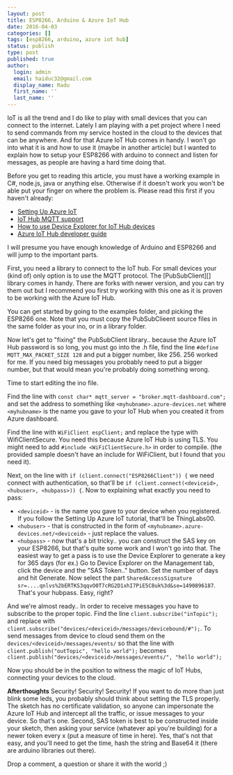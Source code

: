 ```yaml
---
layout: post
title: ESP8266, Arduino & Azure IoT Hub
date: 2016-04-03
categories: []
tags: [esp8266, arduino, azure iot hub]
status: publish
type: post
published: true
author:
  login: admin
  email: haiduc32@gmail.com
  display_name: Radu
  first_name: ''
  last_name: '' 
---
```

IoT is all the trend and I do like to play with small devices that you can connect to the internet. Lately I am playing with a pet project where I need to send commands from my service hosted in the cloud to the devices that can be anywhere. And for that Azure IoT Hub comes in handy. I won't go into what it is and how to use it (maybe in another article) but I wanted to explain how to setup your ESP8266 with arduino to connect and listen for messages, as people are having a hard time doing that.

Before you get to reading this article, you must have a working example in C#, node.js, java or anything else. Otherwise if it doesn't work you won't be able put your finger on where the problem is. Please read this first if you haven't already:

- [Setting Up Azure IoT](http://thinglabs.io/workshop/cs/nightlight/setup-azure-iot-hub/)
- [IoT Hub MQTT support](https://azure.microsoft.com/en-us/documentation/articles/iot-hub-mqtt-support/)
- [How to use Device Explorer for IoT Hub devices](https://github.com/Azure/azure-iot-sdks/blob/master/tools/DeviceExplorer/doc/how_to_use_device_explorer.md)
- [Azure IoT Hub developer guide](https://azure.microsoft.com/en-us/documentation/articles/iot-hub-devguide/)

I will presume you have enough knowledge of Arduino and ESP8266 and will jump to the important parts.

First, you need a library to connect to the IoT hub. For small devices your (kind of) only option is to use the MQTT protocol. The [PubSubClient][] library comes in handy. There are forks with newer version, and you can try them out but I recommend you first try working with this one as it is proven to be working with the Azure IoT Hub.

You can get started by going to the examples folder, and picking the ESP8266 one. Note that you must copy the PubSubClieent source files in the same folder as your ino, or in a library folder.

Now let's get to "fixing" the PubSubClient library.. because the Azure IoT Hub password is so long, you must go into the .h file, find the line `#define MQTT_MAX_PACKET_SIZE 128` and put a bigger number, like 256. 256 worked for me. If you need big messages you probably need to put a bigger number, but that would mean you're probably doing something wrong.

Time to start editing the ino file. 

Find the line with `const char* mqtt_server = "broker.mqtt-dashboard.com";` and set the address to something like `<myhubname>.azure-devices.net` where `<myhubname>` is the name you gave to your IoT Hub when you created it from Azure dashboard.

Find the line with `WiFiClient espClient;` and replace the type with WifiClientSecure. You need this because Azure IoT Hub is using TLS. You might need to add `#include <WiFiClientSecure.h>` in order to compile. (the provided sample doesn't have an include for WiFiClient, but I found that you need it).

Next, on the line with `if (client.connect("ESP8266Client")) {` we need connect with authentication, so that'll be `if (client.connect(<deviceid>, <hubuser>, <hubpass>)) {`. Now to explaining what exactly you need to pass:

- `<deviceid>` - is the name you gave to your device when you registered. If you follow the Setting Up Azure IoT tutorial, that'll be ThingLabs00.
- `<hubuser>` - that is constructed in the form of `<myhubname>.azure-devices.net/<deviceid>` - just replace the values.
- `<hubpass>` - now that's a bit tricky.. you can construct the SAS key on your ESP8266, but that's quite some work and I won't go into that. The easiest way to get a pass is to use the Device Explorer to generate a key for 365 days (for ex.) Go to Device Explorer on the Management tab, click the device and the "SAS Token.." button. Set the number of days and hit Generate. Now select the part `SharedAccessSignature sr=....qnlvs%2bERTKS3qqvO0T7cRG2D1xhI7PiE5C8uk%3d&se=1490896187`. That's your hubpass. Easy, right?

And we're almost ready.. 
In order to receive messages you have to subscribe to the proper topic. Find the line `client.subscribe("inTopic");` and replace with `client.subscribe("devices/<deviceid>/messages/devicebound/#");`. To send messages from device to cloud send them on the `devices/<deviceid>/messages/events/` so that the line with `client.publish("outTopic", "hello world");` becomes `client.publish("devices/<deviceid>/messages/events/", "hello world");`

Now you should be in the position to witness the magic of IoT Hubs, connecting your devices to the cloud. 

**Afterthoughts** Security! Security! Security! If you want to do more than just blink some leds, you probably should think about setting the TLS properly. The sketch has no certificate validation, so anyone can impersonate the Azure IoT Hub and intercept all the traffic, or issue messages to your device. So that's one. Second, SAS token is best to be constructed inside your sketch, then asking your service (whatever api you're building) for a newer token every x (put a measure of time in here). Yes, that's not that easy, and you'll need to get the time, hash the string and Base64 it (there are arduino libraries out there).

Drop a comment, a question or share it with the world ;)